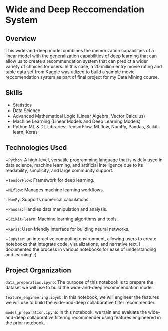 # Wide and Deep Reccomendation System

## Overview

This wide-and-deep model combines the memorization capabilities of a linear model with the generalization capabilities of deep learning that can allow us to create a recommendation system that can predict a wider variety of choices for users. In this case, a 20 million entry movie rating and table data set from Kaggle was utlized to build a sample movie reccomendation system as part of final project for my Data Mining course.

## Skills
+ Statistics
+ Data Science
+ Advanced Mathematical Logic (Linear Algebra, Vector Calculus)
+ Machine Learning (Linear Models and Deep Learning Models)
+ Python ML & DL Libraries: TensorFlow, MLflow, NumPy, Pandas, Scikit-learn, Keras

## Technologies Used

+`Python:`A high-level, versatile programming language that is widely used in data science, machine learning, and artificial intelligence due to its readability, simplicity, and large community support.

+`TensorFlow`: Framework for deep learning.

+`MLflow`: Manages machine learning workflows.

+`NumPy`: Supports numerical calculations.

+`Pandas`: Handles data manipulation and analysis.

+`Scikit-learn`: Machine learning algorithms and tools.

+`Keras`: User-friendly interface for building neural networks.

+`Jupyter`: an interactive computing environment, allowing users to create notebooks that integrate code, visualizations, and narrative text. I documented the process in various notebooks for ease of understanding and learning! :)

## Project Organization

`data_preparation.ipynb`: The purpose of this notebook is to prepare the dataset we will use to build the wide-and-deep recommendation model.

`feature_engineering.ipynb`: In this notebook, we will engineer the features we will use to build the wide-and-deep collaborative filter recommender.

`model_preparation.ipynb`: In this notebook, we train and evaluate the wide-and-deep collaborative filtering recommender using features engineered in the prior notebook.
